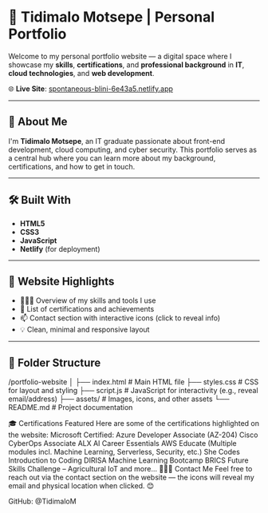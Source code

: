 # 💼 Tidimalo Motsepe | Personal Portfolio

Welcome to my personal portfolio website — a digital space where I showcase my **skills**, **certifications**, and **professional background** in **IT**, **cloud technologies**, and **web development**.

🌐 **Live Site**: [spontaneous-blini-6e43a5.netlify.app](https://spontaneous-blini-6e43a5.netlify.app/)

---

## 👋 About Me

I'm **Tidimalo Motsepe**, an IT graduate passionate about front-end development, cloud computing, and cyber security. This portfolio serves as a central hub where you can learn more about my background, certifications, and how to get in touch.

---

## 🛠️ Built With

- **HTML5**
- **CSS3**
- **JavaScript**
- **Netlify** (for deployment)

---

## 📸 Website Highlights

- 👩🏽‍💻 Overview of my skills and tools I use
- 📜 List of certifications and achievements
- 📫 Contact section with interactive icons (click to reveal info)
- 💡 Clean, minimal and responsive layout

---

## 📂 Folder Structure
/portfolio-website │ ├── index.html # Main HTML file ├── styles.css # CSS for layout and styling ├── script.js # JavaScript for interactivity (e.g., reveal email/address) ├── assets/ # Images, icons, and other assets └── README.md # Project documentation

🎓 Certifications Featured
Here are some of the certifications highlighted on the website:
Microsoft Certified: Azure Developer Associate (AZ-204)
Cisco CyberOps Associate
ALX AI Career Essentials
AWS Educate (Multiple modules incl. Machine Learning, Serverless, Security, etc.)
She Codes Introduction to Coding
DIRISA Machine Learning Bootcamp
BRICS Future Skills Challenge – Agricultural IoT
and more...
🙋🏽‍♀️ Contact Me
Feel free to reach out via the contact section on the website — the icons will reveal my email and physical location when clicked. 😊

GitHub: @TidimaloM
